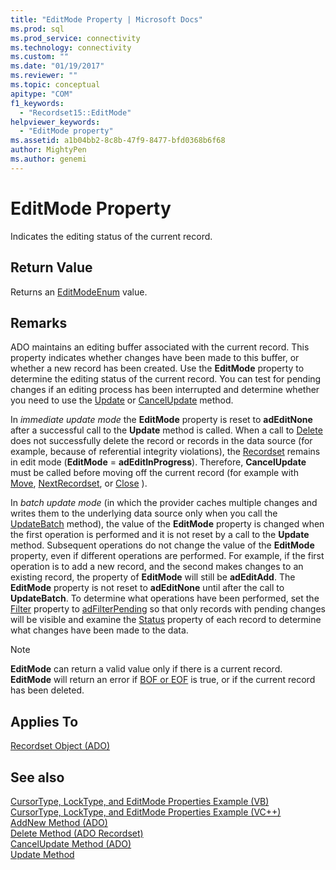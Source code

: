 ```yaml
---
title: "EditMode Property | Microsoft Docs"
ms.prod: sql
ms.prod_service: connectivity
ms.technology: connectivity
ms.custom: ""
ms.date: "01/19/2017"
ms.reviewer: ""
ms.topic: conceptual
apitype: "COM"
f1_keywords: 
  - "Recordset15::EditMode"
helpviewer_keywords: 
  - "EditMode property"
ms.assetid: a1b04bb2-8c8b-47f9-8477-bfd0368b6f68
author: MightyPen
ms.author: genemi
---
```

# EditMode Property
Indicates the editing status of the current record.  
  
## Return Value  
 Returns an [EditModeEnum](../../../ado/reference/ado-api/editmodeenum.md) value.  
  
## Remarks  
 ADO maintains an editing buffer associated with the current record. This property indicates whether changes have been made to this buffer, or whether a new record has been created. Use the **EditMode** property to determine the editing status of the current record. You can test for pending changes if an editing process has been interrupted and determine whether you need to use the [Update](../../../ado/reference/ado-api/update-method.md) or [CancelUpdate](../../../ado/reference/ado-api/cancelupdate-method-ado.md) method.  
  
 In *immediate update mode* the **EditMode** property is reset to **adEditNone** after a successful call to the **Update** method is called. When a call to [Delete](../../../ado/reference/ado-api/delete-method-ado-recordset.md) does not successfully delete the record or records in the data source (for example, because of referential integrity violations), the [Recordset](../../../ado/reference/ado-api/recordset-object-ado.md) remains in edit mode (**EditMode** = **adEditInProgress**). Therefore, **CancelUpdate** must be called before moving off the current record (for example with [Move](../../../ado/reference/ado-api/move-method-ado.md), [NextRecordset](../../../ado/reference/ado-api/nextrecordset-method-ado.md), or [Close](../../../ado/reference/ado-api/close-method-ado.md) ).  
  
 In *batch update mode* (in which the provider caches multiple changes and writes them to the underlying data source only when you call the [UpdateBatch](../../../ado/reference/ado-api/updatebatch-method.md) method), the value of the **EditMode** property is changed when the first operation is performed and it is not reset by a call to the **Update** method. Subsequent operations do not change the value of the **EditMode** property, even if different operations are performed. For example, if the first operation is to add a new record, and the second makes changes to an existing record, the property of **EditMode** will still be **adEditAdd**. The **EditMode** property is not reset to **adEditNone** until after the call to **UpdateBatch**. To determine what operations have been performed, set the [Filter](../../../ado/reference/ado-api/filter-property.md) property to [adFilterPending](../../../ado/reference/ado-api/filtergroupenum.md) so that only records with pending changes will be visible and examine the [Status](../../../ado/reference/ado-api/status-property-ado-recordset.md) property of each record to determine what changes have been made to the data.  
  
> [!NOTE]
>  **EditMode** can return a valid value only if there is a current record. **EditMode** will return an error if [BOF or EOF](../../../ado/reference/ado-api/bof-eof-properties-ado.md) is true, or if the current record has been deleted.  
  
## Applies To  
 [Recordset Object (ADO)](../../../ado/reference/ado-api/recordset-object-ado.md)  
  
## See also  
 [CursorType, LockType, and EditMode Properties Example (VB)](../../../ado/reference/ado-api/cursortype-locktype-and-editmode-properties-example-vb.md)   
 [CursorType, LockType, and EditMode Properties Example (VC++)](../../../ado/reference/ado-api/cursortype-locktype-and-editmode-properties-example-vc.md)   
 [AddNew Method (ADO)](../../../ado/reference/ado-api/addnew-method-ado.md)   
 [Delete Method (ADO Recordset)](../../../ado/reference/ado-api/delete-method-ado-recordset.md)   
 [CancelUpdate Method (ADO)](../../../ado/reference/ado-api/cancelupdate-method-ado.md)   
 [Update Method](../../../ado/reference/ado-api/update-method.md)
